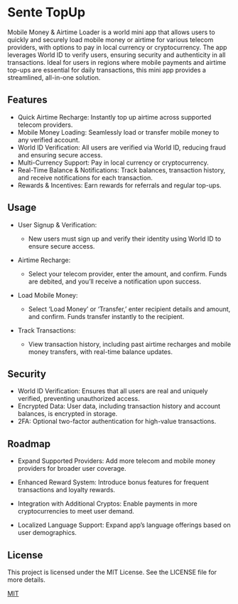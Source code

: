
# Sente TopUp

Mobile Money & Airtime Loader is a world mini app that allows users to quickly and securely load mobile money or airtime for various telecom providers, with options to pay in local currency or cryptocurrency. The app leverages World ID to verify users, ensuring security and authenticity in all transactions. Ideal for users in regions where mobile payments and airtime top-ups are essential for daily transactions, this mini app provides a streamlined, all-in-one solution.



## Features

- Quick Airtime Recharge: Instantly top up airtime across supported telecom providers.
- Mobile Money Loading: Seamlessly load or transfer mobile money to any verified account.
- World ID Verification: All users are verified via World ID, reducing fraud and ensuring secure access.
- Multi-Currency Support: Pay in local currency or cryptocurrency.
- Real-Time Balance & Notifications: Track balances, transaction history, and receive notifications for each transaction.
- Rewards & Incentives: Earn rewards for referrals and regular top-ups.


## Usage


- User Signup & Verification:
    - New users must sign up and verify their identity using World ID to ensure secure access.

- Airtime Recharge:
    - Select your telecom provider, enter the amount, and confirm. Funds are debited, and you’ll receive a notification upon success.

- Load Mobile Money:
    - Select ‘Load Money’ or ‘Transfer,’ enter recipient details and amount, and confirm. Funds transfer instantly to the recipient.

- Track Transactions:
    - View transaction history, including past airtime recharges and mobile money transfers, with real-time balance updates.

## Security

- World ID Verification: Ensures that all users are real and uniquely verified, preventing unauthorized access.
- Encrypted Data: User data, including transaction history and account balances, is encrypted in storage.
- 2FA: Optional two-factor authentication for high-value transactions.


## Roadmap

- Expand Supported Providers: Add more telecom and mobile money providers for broader user coverage.

- Enhanced Reward System: Introduce bonus features for frequent transactions and loyalty rewards.

- Integration with Additional Cryptos: Enable payments in more cryptocurrencies to meet user demand.

- Localized Language Support: Expand app’s language offerings based on user demographics.
## License

This project is licensed under the MIT License. See the LICENSE file for more details.

[MIT](https://choosealicense.com/licenses/mit/)
